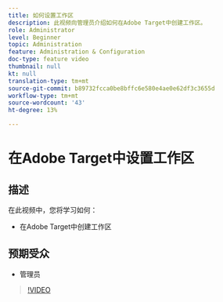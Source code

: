 ```yaml
---
title: 如何设置工作区
description: 此视频向管理员介绍如何在Adobe Target中创建工作区。
role: Administrator
level: Beginner
topic: Administration
feature: Administration & Configuration
doc-type: feature video
thumbnail: null
kt: null
translation-type: tm+mt
source-git-commit: b89732fcca0be8bffc6e580e4ae0e62df3c3655d
workflow-type: tm+mt
source-wordcount: '43'
ht-degree: 13%

---
```



# 在Adobe Target中设置工作区

## 描述

在此视频中，您将学习如何：

* 在Adobe Target中创建工作区

## 预期受众

* 管理员

>[!VIDEO](https://video.tv.adobe.com/v/19463/?quality=12)